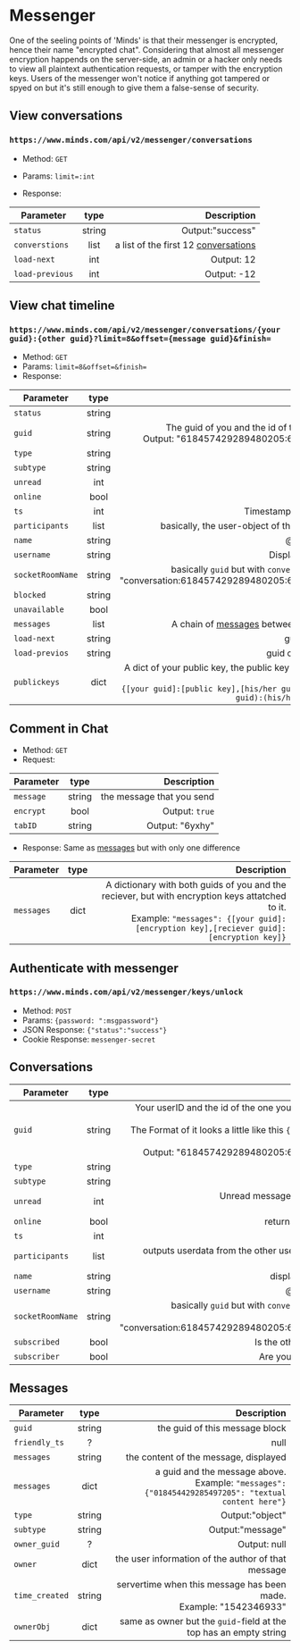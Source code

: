 # Messenger

One of the seeling points of 'Minds' is that their messenger is encrypted, hence their name "encrypted chat".
Considering that almost all messenger encryption happends on the server-side, an admin or a hacker only needs to view all plaintext authentication requests, or tamper with the encryption keys.
Users of the messenger won't notice if anything got tampered or spyed on but it's still enough to give them a false-sense of security.

## View conversations
### `https://www.minds.com/api/v2/messenger/conversations`
* Method: `GET`
* Params: `limit=:int`

* Response:

| Parameter | type | Description |
| --- |:---:|---:|
| `status` | string | Output:"success" |
| `converstions` | list | a list of the first 12 [conversations](#conversations) |
| `load-next` | int | Output: 12 |
| `load-previous` | int | Output: -12 |

## View chat timeline
### `https://www.minds.com/api/v2/messenger/conversations/{your guid}:{other guid}?limit=8&offset={message guid}&finish=`
* Method: `GET`
* Params: `limit=8&offset=&finish=`
* Response:

| Parameter | type | Description |
| --- |:---:|---:|
| `status` | string | Output: "success" |
| `guid` | string | The guid of you and the id of the one, you're talking to. <br> Output: "618457429289480205:661345766295478287"|
| `type` | string | Output:"messenger" |
| `subtype` | string | Output: "consversation" |
| `unread` | int | Output: 0|
| `online` | bool | false |
| `ts` | int | Timestamp. Output: "1541346828" |
| `participants`| list | basically, the user-object of the one, your're contacting |
| `name` | string | @-name of the other user |
| `username` | string | Displayname of the other user |
| `socketRoomName` | string | basically `guid` but with `conversation:` prepended to it. <br> "conversation:618457429289480205:661345766295478287" |
| `blocked` | string | if you blocked that user |
| `unavailable` | bool | Output: false |
| `messages` | list | A chain of [messages](#messages) between you and the other user |
| `load-next` | string | guid of the next messages |
| `load-previos` | string | guid of the previous messages |
| `publickeys` | dict | A dict of your public key, the public key of the other user and the public key of the room. <br> `{[your guid]:[public key],[his/her guid]:[public key],[(your guid):(his/her guid)]:[public key]}` |

## Comment in Chat
* Method: `GET`
* Request:

| Parameter | type | Description |
| --- |:---:|---:|
| `message` | string | the message that you send |
| `encrypt` | bool | Output: `true` |
| `tabID` | string | Output: "6yxhy" |

* Response:
    Same as [messages](#messages) but with only one difference

| Parameter | type | Description |
| --- |:---:|---:|
| `messages` | dict | A dictionary with both guids of you and the reciever, but with encryption keys attatched to it. <br> Example: `"messages": {[your guid]:[encryption key],[reciever guid]:[encryption key]}`|

## Authenticate with messenger
### `https://www.minds.com/api/v2/messenger/keys/unlock`
* Method: `POST`
* Params: `{password: ":msgpassword"}`
* JSON Response: `{"status":"success"}`
* Cookie Response: `messenger-secret`


## Conversations

| Parameter | type | Description |
| --- |:---:|---:|
| `guid` | string | Your userID and the id of the one you have in contact, is being displayed here.<br> The Format of it looks a little like this `{your guid}:{guid of the other user}`. <br> Output: "618457429289480205:661345766295478287" |
| `type`| string | Output: "messenger" |
| `subtype` | string| Output: "conversation" |
| `unread` | int | Unread messages from that conversation. <br> Output: 0 |
| `online` | bool | returns true if the user is online |
| `ts` | int | Output: 1541346828 |
| `participants` | list | outputs userdata from the other user (including settings and birthdate) |
| `name` | string | displayname of the other user |
| `username` | string | @-name of the other user |
| `socketRoomName` | string| basically `guid` but with `conversation:` prepended to it. <br> Output: "conversation:618457429289480205:661345766295478287" |
| `subscribed` | bool | Is the other user subscribe to you |
| `subscriber` | bool | Are you subscribed to that user? |


## Messages

| Parameter | type | Description |
| --- |:---:|---:|
| `guid` | string | the guid of this message block |
| `friendly_ts` | ? | null |
| `messages` | string | the content of the message, displayed |
| `messages` | dict | a guid and the message above. <br> Example: `"messages": {"018454429285497205": "textual content here"}` |
| `type` | string | Output:"object" |
| `subtype` | string | Output:"message" |
| `owner_guid` | ? | Output: null |
| `owner` | dict | the user information of the author of that message|
| `time_created` | string | servertime when this message has been made. <br> Example: "1542346933" |
| `ownerObj` | dict | same as owner but the `guid`-field at the top has an empty string |
